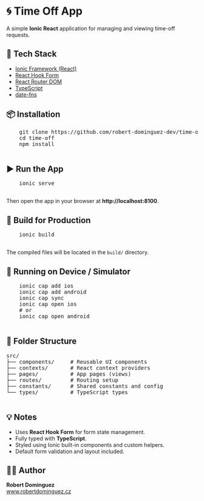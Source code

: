 <readme>
  <h1>🌀 Time Off App</h1>
  <p>A simple <strong>Ionic React</strong> application for managing and viewing time-off requests.</p>

  <h2>🚀 Tech Stack</h2>
  <ul>
    <li><a href="https://ionicframework.com/docs/react">Ionic Framework (React)</a></li>
    <li><a href="https://react-hook-form.com/">React Hook Form</a></li>
    <li><a href="https://reactrouter.com/">React Router DOM</a></li>
    <li><a href="https://www.typescriptlang.org/">TypeScript</a></li>
    <li><a href="https://date-fns.org/">date-fns</a></li>
  </ul>

  <h2>📦 Installation</h2>
  <pre>
    git clone https://github.com/robert-dominguez-dev/time-off.git
    cd time-off
    npm install
  </pre>

  <h2>▶️ Run the App</h2>
  <pre>
    ionic serve
  </pre>
  <p>Then open the app in your browser at <strong>http://localhost:8100</strong>.</p>

  <h2>🧱 Build for Production</h2>
  <pre>
    ionic build
  </pre>
  <p>The compiled files will be located in the <code>build/</code> directory.</p>

  <h2>📱 Running on Device / Simulator</h2>
  <pre>
    ionic cap add ios
    ionic cap add android
    ionic cap sync
    ionic cap open ios
    # or
    ionic cap open android
  </pre>

  <h2>🧩 Folder Structure</h2>
  <pre>
src/
├── components/     # Reusable UI components
├── contexts/       # React context providers
├── pages/          # App pages (views)
├── routes/         # Routing setup
├── constants/      # Shared constants and config
└── types/          # TypeScript types
  </pre>

  <h2>💡 Notes</h2>
  <ul>
    <li>Uses <strong>React Hook Form</strong> for form state management.</li>
    <li>Fully typed with <strong>TypeScript</strong>.</li>
    <li>Styled using Ionic built-in components and custom helpers.</li>
    <li>Default form validation and layout included.</li>
  </ul>

  <h2>👨‍💻 Author</h2>
  <p><strong>Robert Dominguez</strong><br/>
  <a href="https://www.robertdominguez.cz">www.robertdominguez.cz</a></p>
</readme>
